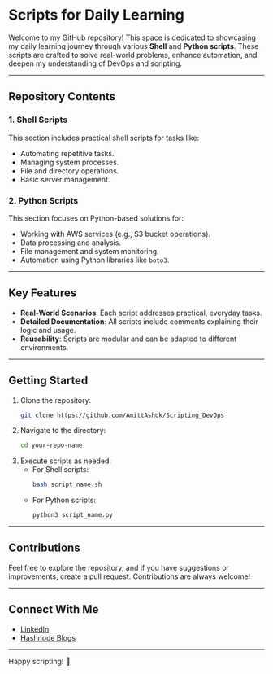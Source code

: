 # Scripts for Daily Learning

Welcome to my GitHub repository! This space is dedicated to showcasing my daily learning journey through various **Shell** and **Python scripts**. These scripts are crafted to solve real-world problems, enhance automation, and deepen my understanding of DevOps and scripting.

---

## Repository Contents

### **1. Shell Scripts**
This section includes practical shell scripts for tasks like:
- Automating repetitive tasks.
- Managing system processes.
- File and directory operations.
- Basic server management.

### **2. Python Scripts**
This section focuses on Python-based solutions for:
- Working with AWS services (e.g., S3 bucket operations).
- Data processing and analysis.
- File management and system monitoring.
- Automation using Python libraries like `boto3`.

---

## Key Features
- **Real-World Scenarios**: Each script addresses practical, everyday tasks.
- **Detailed Documentation**: All scripts include comments explaining their logic and usage.
- **Reusability**: Scripts are modular and can be adapted to different environments.

---

## Getting Started

1. Clone the repository:
   ```bash
   git clone https://github.com/AmittAshok/Scripting_DevOps
   ```
2. Navigate to the directory:
   ```bash
   cd your-repo-name
   ```
3. Execute scripts as needed:
   - For Shell scripts:
     ```bash
     bash script_name.sh
     ```
   - For Python scripts:
     ```bash
     python3 script_name.py
     ```

---

## Contributions
Feel free to explore the repository, and if you have suggestions or improvements, create a pull request. Contributions are always welcome!

---

## Connect With Me
- [LinkedIn](https://www.linkedin.com/in/amittashok/)
- [Hashnode Blogs](https://amittashok.hashnode.dev/)

---

Happy scripting! 🎉
